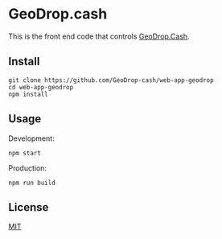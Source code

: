 # GeoDrop.cash
This is the front end code that controls [GeoDrop.Cash](https://geodrop.cash).

## Install
```
git clone https://github.com/GeoDrop-cash/web-app-geodrop
cd web-app-geodrop
npm install
```

## Usage
Development:
```
npm start
```

Production:
```
npm run build
```

## License
[MIT](./LICENSE)
